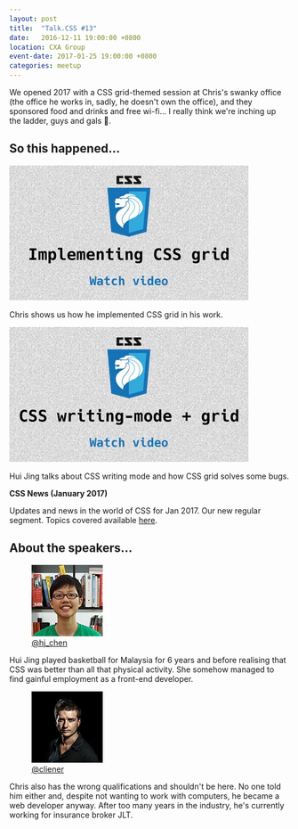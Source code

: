 ```yaml
---
layout: post
title:  "Talk.CSS #13"
date:   2016-12-11 19:00:00 +0800
location: CXA Group
event-date: 2017-01-25 19:00:00 +0800
categories: meetup
---
```


We opened 2017 with a CSS grid-themed session at Chris's swanky office (the office he works in, sadly, he doesn't own the office), and they sponsored food and drinks and free wi-fi... I really think we're inching up the ladder, guys and gals <span class="o-emoji" role="img" tabindex="0" aria-label="person dancing">&#x1F483;</span>.

## So this happened...

<div class="c-videos">
  <div class="c-video">
    <a class="c-video__link" href="https://youtu.be/8ANdAVRgl7g">
      <img class="c-video__img" src="/img/talk-13/s1301.jpg" srcset="/img/talk-13/s1301@2x.png 2x" alt="Link to talk on implementing CSS grid"/>
    </a>
    <p class="c-video__desc">Chris shows us how he implemented CSS grid in his work.</p>
  </div>

  <div class="c-video">
    <a class="c-video__link" href="https://youtu.be/ShCN5J7YgtM">
      <img class="c-video__img" src="/img/talk-13/s1302.jpg" srcset="/img/talk-13/s1302@2x.png 2x" alt="Link to talk on CSS writing modes and grid"/>
    </a>
    <p class="c-video__desc">Hui Jing talks about CSS writing mode and how CSS grid solves some bugs.</p>
  </div>

  <div class="u-clear">
    <strong>CSS News (January 2017)</strong><br>
    <p>Updates and news in the world of CSS for Jan 2017. Our new regular segment. Topics covered available <a href="https://github.com/SingaporeCSS/slides/blob/gh-pages/notes/talk-13.md">here</a>.</p>
  </div>
</div>

## About the speakers...

<div class="o-flex c-speakers u-align-start">
  <div class="o-flex3__item c-speaker">
    <figure>
      <img class="c-speaker__img" src="/img/talk-1/chj.jpg" srcset="/img/talk-1/chj@2x.jpg 2x" alt="Chen Hui Jing"/>
      <figcaption><a class="c-speaker__link" href="https://twitter.com/hj_chen">@hj_chen</a></figcaption>
    </figure>
    <p class="c-speaker__intro">Hui Jing played basketball for Malaysia for 6 years and before realising that CSS was better than all that physical activity. She somehow managed to find gainful employment as a front-end developer.</p>
  </div>

  <div class="o-flex3__item c-speaker">
    <figure>
      <img class="c-speaker__img" src="/img/talk-1/chris.jpg" srcset="/img/talk-1/chris@2x.jpg 2x" alt="Chris Lienert"/>
      <figcaption><a class="c-speaker__link" href="https://twitter.com/cliener">@cliener</a></figcaption>
    </figure>
    <p class="c-speaker__intro">Chris also has the wrong qualifications and shouldn't be here. No one told him either and, despite not wanting to work with computers, he became a web developer anyway. After too many years in the industry, he's currently working for insurance broker JLT.</p>
  </div>

</div>
